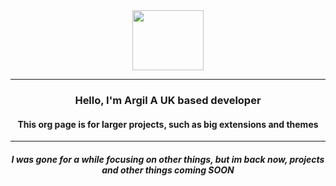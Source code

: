 <center><img src="https://argildevs.github.io/img/icon.png" width="114.5" height="96">
<center>

---
### Hello, I'm Argil A UK based developer

#### This org page is for larger projects, such as big extensions and themes

----

    
 ##### I was gone for a while focusing on other things, but im back now, projects and other things coming SOON

